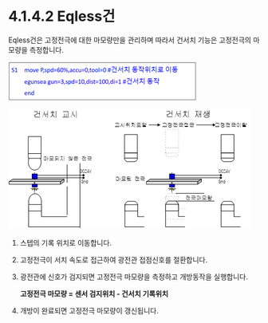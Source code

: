 ﻿# 4.1.4.2 Eqless건

Eqless건은 고정전극에 대한 마모량만을 관리하며 따라서 건서치 기능은 고정전극의 마모량을 측정합니다.

![](<../../../.gitbook/assets/image (64).png>)

![그림 4.5 Eqless 건서치](<../../../.gitbook/assets/image (34).png>)

1. 스텝의 기록 위치로 이동합니다.
2. 고정전극이 서치 속도로 접근하여 광전관 접점신호를 절환합니다.
3.  광전관에 신호가 검지되면 고정전극 마모량을 측정하고 개방동작을 실행합니다.

    **고정전극 마모량 = 센서 검지위치 - 건서치 기록위치**
4. 개방이 완료되면 고정전극 마모량이 갱신됩니다.
